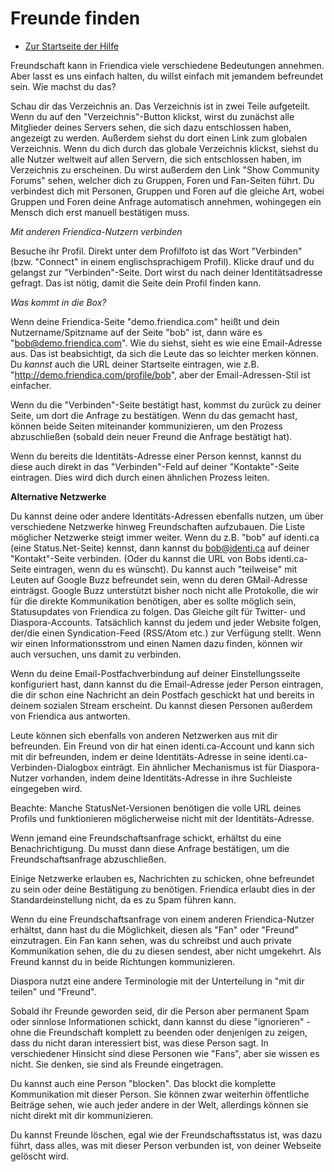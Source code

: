 Freunde finden
==============

* [Zur Startseite der Hilfe](help)

Freundschaft kann in Friendica viele verschiedene Bedeutungen annehmen. 
Aber lasst es uns einfach halten, du willst einfach mit jemandem befreundet sein. 
Wie machst du das?

Schau dir das Verzeichnis an. 
Das Verzeichnis ist in zwei Teile aufgeteilt. 
Wenn du auf den "Verzeichnis"-Button klickst, wirst du zunächst alle Mitglieder deines Servers sehen, die sich dazu entschlossen haben, angezeigt zu werden. 
Außerdem siehst du dort einen Link zum globalen Verzeichnis. 
Wenn du dich durch das globale Verzeichnis klickst, siehst du alle Nutzer weltweit auf allen Servern, die sich entschlossen haben, im Verzeichnis zu erscheinen. 
Du wirst außerdem den Link "Show Community Forums" sehen, welcher dich zu Gruppen, Foren und Fan-Seiten führt. 
Du verbindest dich mit Personen, Gruppen und Foren auf die gleiche Art, wobei Gruppen und Foren deine Anfrage automatisch annehmen, wohingegen ein Mensch dich erst manuell bestätigen muss.

*Mit anderen Friendica-Nutzern verbinden*

Bes‪uche ihr Profil. 
Direkt unter dem Profilfoto ist das Wort "Verbinden" (bzw. "Connect" in einem englischsprachigem Profil). 
Klicke drauf und du gelangst zur "Verbinden"-Seite. 
Dort wirst du nach deiner Identitätsadresse gefragt. 
Das ist nötig, damit die Seite dein Profil finden kann.

*Was kommt in die Box?*

Wenn deine Friendica-Seite "demo.friendica.com" heißt und dein Nutzername/Spitzname auf der Seite "bob" ist, dann wäre es "bob@demo.friendica.com". 
Wie du siehst, sieht es wie eine Email-Adresse aus. 
Das ist beabsichtigt, da sich die Leute das so leichter merken können. 
Du *kannst* auch die URL deiner Startseite eintragen, wie z.B. "http://demo.friendica.com/profile/bob", aber der Email-Adressen-Stil ist einfacher.

Wenn du die "Verbinden"-Seite bestätigt hast, kommst du zurück zu deiner Seite, um dort die Anfrage zu bestätigen. 
Wenn du das gemacht hast, können beide Seiten miteinander kommunizieren, um den Prozess abzuschließen (sobald dein neuer Freund die Anfrage bestätigt hat).

Wenn du bereits die Identitäts-Adresse einer Person kennst, kannst du diese auch direkt in das "Verbinden"-Feld auf deiner "Kontakte"-Seite eintragen. 
Dies wird dich durch einen ähnlichen Prozess leiten.


**Alternative Netzwerke**

Du kannst deine oder andere Identitäts-Adressen ebenfalls nutzen, um über verschiedene Netzwerke hinweg Freundschaften aufzubauen. 
Die Liste möglicher Netzwerke steigt immer weiter. 
Wenn du z.B. "bob" auf identi.ca (eine Status.Net-Seite) kennst, dann kannst du bob@identi.ca auf deiner "Kontakt"-Seite verbinden. (Oder du kannst die URL von Bobs identi.ca-Seite eintragen, wenn du es wünscht). 
Du kannst auch "teilweise" mit Leuten auf Google Buzz befreundet sein, wenn du deren GMail-Adresse einträgst. 
Google Buzz unterstützt bisher noch nicht alle Protokolle, die wir für die direkte Kommunikation benötigen, aber es sollte möglich sein, Statusupdates von Friendica zu folgen. 
Das Gleiche gilt für Twitter- und Diaspora-Accounts. 
Tatsächlich kannst du jedem und jeder Website folgen, der/die einen Syndication-Feed (RSS/Atom etc.) zur Verfügung stellt. 
Wenn wir einen Informationsstrom und einen Namen dazu finden, können wir auch versuchen, uns damit zu verbinden. 

Wenn du deine Email-Postfachverbindung auf deiner Einstellungsseite konfiguriert hast, dann kannst du die Email-Adresse jeder Person eintragen, die dir schon eine Nachricht an dein Postfach geschickt hat und bereits in deinem sozialen Stream erscheint. 
Du kannst diesen Personen außerdem von Friendica aus antworten.

Leute können sich ebenfalls von anderen Netzwerken aus mit dir befreunden. 
Ein Freund von dir hat einen identi.ca-Account und kann sich mit dir befreunden, indem er deine Identitäts-Adresse in seine identi.ca-Verbinden-Dialogbox einträgt. 
Ein ähnlicher Mechanismus ist für Diaspora-Nutzer vorhanden, indem deine Identitäts-Adresse in ihre Suchleiste eingegeben wird. 

Beachte: Manche StatusNet-Versionen benötigen die volle URL deines Profils und funktionieren möglicherweise nicht mit der Identitäts-Adresse.

Wenn jemand eine Freundschaftsanfrage schickt, erhältst du eine Benachrichtigung. 
Du musst dann diese Anfrage bestätigen, um die Freundschaftsanfrage abzuschließen. 

Einige Netzwerke erlauben es, Nachrichten zu schicken, ohne befreundet zu sein oder deine Bestätigung zu benötigen. 
Friendica erlaubt dies in der Standardeinstellung nicht, da es zu Spam führen kann.

Wenn du eine Freundschaftsanfrage von einem anderen Friendica-Nutzer erhältst, dann hast du die Möglichkeit, diesen als "Fan" oder "Freund" einzutragen. 
Ein Fan kann sehen, was du schreibst und auch private Kommunikation sehen, die du zu diesen sendest, aber nicht umgekehrt. 
Als Freund kannst du in beide Richtungen kommunizieren.

Diaspora nutzt eine andere Terminologie mit der Unterteilung in "mit dir teilen" und "Freund".

Sobald ihr Freunde geworden seid, dir die Person aber permanent Spam oder sinnlose Informationen schickt, dann kannst du diese "ignorieren" - ohne die Freundschaft komplett zu beenden oder denjenigen zu zeigen, dass du nicht daran interessiert bist, was diese Person sagt. 
In verschiedener Hinsicht sind diese Personen wie "Fans", aber sie wissen es nicht. 
Sie denken, sie sind als Freunde eingetragen.

Du kannst auch eine Person "blocken". 
Das blockt die komplette Kommunikation mit dieser Person. 
Sie können zwar weiterhin öffentliche Beiträge sehen, wie auch jeder andere in der Welt, allerdings können sie nicht direkt mit dir kommunizieren.

Du kannst Freunde löschen, egal wie der Freundschaftsstatus ist, was dazu führt, dass alles, was mit dieser Person verbunden ist, von deiner Webseite gelöscht wird.
